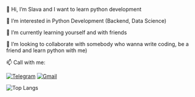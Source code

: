 
👋 Hi, I’m Slava and I want to learn python development

👀 I’m interested in Python Development (Backend, Data Science)

🌱 I’m currently learning yourself and with friends

💞️ I’m looking to collaborate with somebody who wanna write coding, be a friend and learn python with me)

📫 Call with me:  

[![Telegram](https://img.shields.io/badge/Telegram-2CA5E0?style=for-the-badge&logo=telegram&logoColor=white)](https://t.me/SlvLyU)  [![Gmail](https://img.shields.io/badge/Email-D14836?style=for-the-badge&logo=gmail&logoColor=white)](mailto:v.lyub4enko@gmail.com)


![Top Langs](https://github-readme-stats.vercel.app/api/top-langs/?username=SlavaLB&layout=compact&theme=dark)


